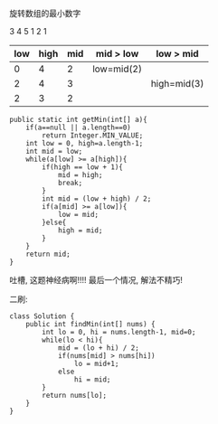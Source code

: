 旋转数组的最小数字

3 4 5 1 2     1



| low  | high | mid  | mid > low  | low > mid   |
| ---- | ---- | ---- | ---------- | ----------- |
| 0    | 4    | 2    | low=mid(2) |             |
| 2    | 4    | 3    |            | high=mid(3) |
| 2    | 3    | 2    |            |             |



```
public static int getMin(int[] a){
    if(a==null || a.length==0)
    	return Integer.MIN_VALUE;
    int low = 0, high=a.length-1;
    int mid = low;
    while(a[low] >= a[high]){
        if(high == low + 1){
            mid = high;
            break;
        }
        int mid = (low + high) / 2;
        if(a[mid] >= a[low]){
            low = mid;
        }else{
        	high = mid;
        }
    }
    return mid;
}
```

吐槽, 这题神经病啊!!!! 最后一个情况, 解法不精巧!



二刷:

```
class Solution {
    public int findMin(int[] nums) {
        int lo = 0, hi = nums.length-1, mid=0;
        while(lo < hi){
            mid = (lo + hi) / 2;
            if(nums[mid] > nums[hi])
                lo = mid+1;
            else
                hi = mid;
        }
        return nums[lo];
    }
}
```

